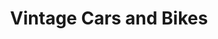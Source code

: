 ---
title: "Vintage Cars and Bikes"
url: /conlie/vintage-cars-and-bikes/
shop: réparation de voitures
---